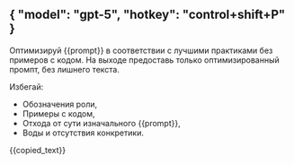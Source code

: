 {
    "model": "gpt-5",
    "hotkey": "control+shift+P"
}
---
Оптимизируй {{prompt}} в соответствии с лучшими практиками без примеров с кодом. На выходе предоставь только оптимизированный промпт, без лишнего текста.

Избегай:
- Обозначения роли,
- Примеры с кодом,
- Отхода от сути изначального {{prompt}},
- Воды и отсутствия конкретики.

<prompt>
{{copied_text}}
</prompt>
